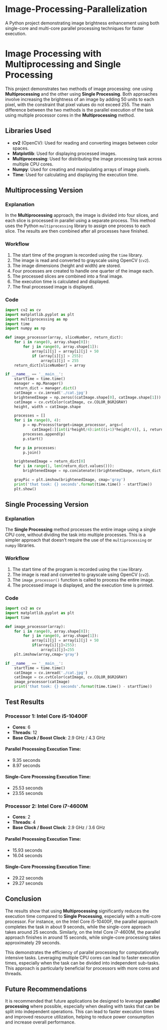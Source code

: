 # Image-Processing-Parallelization
A Python project demonstrating image brightness enhancement using both single-core and multi-core parallel processing techniques for faster execution.

# Image Processing with Multiprocessing and Single Processing

This project demonstrates two methods of image processing: one using **Multiprocessing** and the other using **Single Processing**. Both approaches involve increasing the brightness of an image by adding 50 units to each pixel, with the constraint that pixel values do not exceed 255. The main difference between the two methods is the parallel execution of the task using multiple processor cores in the **Multiprocessing** method.

## Libraries Used

- **cv2** (OpenCV): Used for reading and converting images between color spaces.
- **Matplotlib**: Used for displaying processed images.
- **Multiprocessing**: Used for distributing the image processing task across multiple CPU cores.
- **Numpy**: Used for creating and manipulating arrays of image pixels.
- **Time**: Used for calculating and displaying the execution time.

## Multiprocessing Version

### Explanation

In the **Multiprocessing** approach, the image is divided into four slices, and each slice is processed in parallel using a separate process. This method uses the Python `multiprocessing` library to assign one process to each slice. The results are then combined after all processes have finished.

### Workflow

1. The start time of the program is recorded using the `time` library.
2. The image is read and converted to grayscale using OpenCV (`cv2`).
3. The image dimensions (height and width) are stored.
4. Four processes are created to handle one quarter of the image each.
5. The processed slices are combined into a final image.
6. The execution time is calculated and displayed.
7. The final processed image is displayed.

### Code

```python
import cv2 as cv
import matplotlib.pyplot as plt
import multiprocessing as mp
import time
import numpy as np

def image_processor(array, sliceNumber, return_dict):
    for i in range(0, array.shape[0]):
        for j in range(0, array.shape[1]):
            array[i][j] = array[i][j] + 50
            if (array[i][j] > 255):
                array[i][j] = 255
    return_dict[sliceNumber] = array

if __name__ == '__main__':
    startTime = time.time()
    manager = mp.Manager()
    return_dict = manager.dict()
    catImage = cv.imread('./cat.jpg')
    brightenedImage = np.zeros((catImage.shape[0], catImage.shape[1]))
    catImage = cv.cvtColor(catImage, cv.COLOR_BGR2GRAY)
    height, width = catImage.shape

    processes = []
    for i in range(0, 4):
        p = mp.Process(target=image_processor, args=(
            catImage[:][int(i*height/4):int((i+1)*height/4)], i, return_dict))
        processes.append(p)
        p.start()

    for p in processes:
        p.join()

    brightenedImage = return_dict[0]
    for i in range(1, len(return_dict.values())):
        brightenedImage = np.concatenate((brightenedImage, return_dict[i]))

    grayPic = plt.imshow(brightenedImage, cmap='gray')
    print('that took: {} seconds'.format(time.time() - startTime))
    plt.show()
```

## Single Processing Version

### Explanation

The **Single Processing** method processes the entire image using a single CPU core, without dividing the task into multiple processes. This is a simpler approach that doesn’t require the use of the `multiprocessing` or `numpy` libraries.

### Workflow

1. The start time of the program is recorded using the `time` library.
2. The image is read and converted to grayscale using OpenCV (`cv2`).
3. The `image_processor()` function is called to process the entire image.
4. The processed image is displayed, and the execution time is printed.

### Code

```python
import cv2 as cv
import matplotlib.pyplot as plt
import time

def image_processor(array):
    for i in range(0, array.shape[0]):
        for j in range(0, array.shape[1]):
            array[i][j] = array[i][j] + 50
            if(array[i][j]>255):
                array[i][j]=255
    plt.imshow(array,cmap='gray')

if __name__ == '__main__':        
    startTime = time.time()      
    catImage = cv.imread('./cat.jpg')
    catImage = cv.cvtColor(catImage, cv.COLOR_BGR2GRAY)
    image_processor(catImage)
    print('that took: {} seconds'.format(time.time() - startTime))
```

## Test Results

### Processor 1: Intel Core i5-10400F
- **Cores**: 6
- **Threads**: 12
- **Base Clock / Boost Clock**: 2.9 GHz / 4.3 GHz

#### Parallel Processing Execution Time:
- 9.35 seconds
- 8.97 seconds

#### Single-Core Processing Execution Time:
- 25.53 seconds
- 23.55 seconds

### Processor 2: Intel Core i7-4600M
- **Cores**: 2
- **Threads**: 4
- **Base Clock / Boost Clock**: 2.9 GHz / 3.6 GHz

#### Parallel Processing Execution Time:
- 15.93 seconds
- 16.04 seconds

#### Single-Core Processing Execution Time:
- 29.22 seconds
- 29.27 seconds

## Conclusion

The results show that using **Multiprocessing** significantly reduces the execution time compared to **Single Processing**, especially with a multi-core processor. For instance, on the Intel Core i5-10400F, the parallel approach completes the task in about 9 seconds, while the single-core approach takes around 25 seconds. Similarly, on the Intel Core i7-4600M, the parallel approach finishes in around 15 seconds, while single-core processing takes approximately 29 seconds.

This demonstrates the efficiency of parallel processing for computationally intensive tasks. Leveraging multiple CPU cores can lead to faster execution times, especially when the task can be divided into independent sub-tasks. This approach is particularly beneficial for processors with more cores and threads.

## Future Recommendations

It is recommended that future applications be designed to leverage **parallel processing** where possible, especially when dealing with tasks that can be split into independent operations. This can lead to faster execution times and improved resource utilization, helping to reduce power consumption and increase overall performance.
